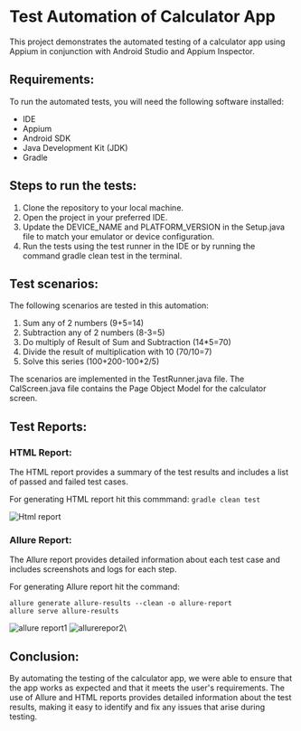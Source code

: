 # Test Automation of Calculator App
This project demonstrates the automated testing of a calculator app using Appium in conjunction with Android Studio and Appium Inspector.

## Requirements:
To run the automated tests, you will need the following software installed:
- IDE
- Appium
- Android SDK
- Java Development Kit (JDK)
- Gradle

## Steps to run the tests:

1. Clone the repository to your local machine.
2. Open the project in your preferred IDE.
3. Update the DEVICE_NAME and PLATFORM_VERSION in the Setup.java file to match your emulator or device configuration.
4. Run the tests using the test runner in the IDE or by running the command gradle clean test in the terminal.

## Test scenarios:
The following scenarios are tested in this automation:

1. Sum any of 2 numbers (9+5=14)
2. Subtraction any of 2 numbers (8-3=5)
3. Do multiply of Result of Sum and Subtraction (14*5=70)
4. Divide the result of multiplication with 10 (70/10=7)
5. Solve this series (100+200-100*2/5)

The scenarios are implemented in the TestRunner.java file. The CalScreen.java file contains the Page Object Model for the calculator screen.

## Test Reports:
### HTML Report:
The HTML report provides a summary of the test results and includes a list of passed and failed test cases.

For generating HTML report hit this commmand: ```gradle clean test```

![Html report](https://user-images.githubusercontent.com/52671754/223334242-6ca9724e-3c25-40c4-a4c5-390516897628.png)

### Allure Report: 
The Allure report provides detailed information about each test case and includes screenshots and logs for each step. 

For generating Allure report hit the command:
 ```
allure generate allure-results --clean -o allure-report
allure serve allure-results
 ```

![allure report1](https://user-images.githubusercontent.com/52671754/223334290-b8305e5d-cafe-44eb-a53b-cdc10f0ba239.png)
![allurerepor2](https://user-images.githubusercontent.com/52671754/223334313-85fd50e5-fbc8-49ff-a380-0f883ff02523.png)\

## Conclusion:
By automating the testing of the calculator app, we were able to ensure that the app works as expected and that it meets the user's requirements. The use of Allure and HTML reports provides detailed information about the test results, making it easy to identify and fix any issues that arise during testing.



